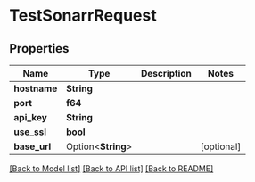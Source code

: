 # TestSonarrRequest

## Properties

Name | Type | Description | Notes
------------ | ------------- | ------------- | -------------
**hostname** | **String** |  | 
**port** | **f64** |  | 
**api_key** | **String** |  | 
**use_ssl** | **bool** |  | 
**base_url** | Option<**String**> |  | [optional]

[[Back to Model list]](../README.md#documentation-for-models) [[Back to API list]](../README.md#documentation-for-api-endpoints) [[Back to README]](../README.md)


